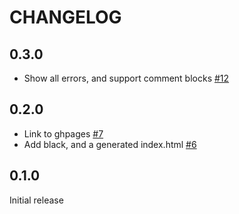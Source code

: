 # CHANGELOG

## 0.3.0

- Show all errors, and support comment blocks [#12](https://github.com/opendp/dp-wizard-templates/pull/12)

## 0.2.0

- Link to ghpages [#7](https://github.com/opendp/dp-wizard-templates/pull/7)
- Add black, and a generated index.html [#6](https://github.com/opendp/dp-wizard-templates/pull/6)

## 0.1.0

Initial release